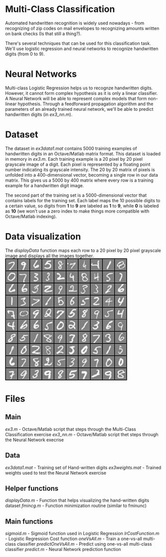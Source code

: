 # Multi-Class Classification
Automated handwritten recognition is widely used nowadays - from recognizing of zip codes on mail envelopes to recognizing amounts written on bank checks (Is that still a thing?).

There's several techniques that can be used for this classification task. We'll use logistic regression and neural networks to recognize handwritten digits (from 0 to 9).

# Neural Networks
Multi-class Logistic Regression helps us to recognze handwritten digits. However, it cannot form complex hypothesis as it is only a linear classifier.
A Neural Network will be able to represent complex models that form non-linear hypothesis. Through a feedforward propagation algorithm and the parameters of an already trained neural network, we'll be able to predict handwritten digits (in *ex3_nn.m*).

# Dataset
The dataset in _ex3data1.mat_ contains 5000 training examples of handwritten digits in an Octave/Matlab matrix format. This dataset is loaded in memory in _ex3.m_.
Each training example is a 20 pixel by 20 pixel grayscale image of a digit. Each pixel is represented by a floating point number indicating its grayscale intensity.
The 20 by 20 matrix of pixels is unfolded into a 400-dimensional vector, becoming a single row in our data matrix. This gives us a 5000 by 400 matrix where every row is a training example for a handwritten digit image.

The second part of the training set is a 5000-dimensional vector that contains labels for the training set. Each label maps the 10 possible digits to a certain value, so digits from **1** to **9** are labeled as **1** to **9**, while **0** is labeled as **10** (we won't use a zero index to make things more compatible with Octave/Matlab indexing).

# Data visualization
The _displayData_ function maps each row to a 20 pixel by 20 pixel grayscale image and displays all the images together.
![alt text](https://github.com/charlesaraya/neural-networks/blob/master/img/handwritten-digits-displayData.png "Handwritten Digits matrix")

# Files
## Main
_ex3.m_ - Octave/Matlab script that steps through the Multi-Class Classification exercise
*ex3_nn.m* - Octave/Matlab script thet steps through the Neural Network execrise
## Data
_ex3data1.mat_ - Training set of Hand-written digits
_ex3weights.mat_ - Trained weights used to test the Neural Network exercise
## Helper functions
_displayData.m_ - Function that helps visualizing the hand-written digits dataset
_fmincg.m_ - Function minimization routine (similar to fminunc)
## Main functions
_sigmoid.m_ - Sigmoid function used in Logistic Regression
_lrCostFunction.m_ - Logistic Regression Cost function
_oneVsAll.m_ - Train a one-vs-all multi-class classifier
_predictOneVsAll.m_ - Predict using one-vs-all multi-class classifier
_predict.m_ - Neural Network prediction function
